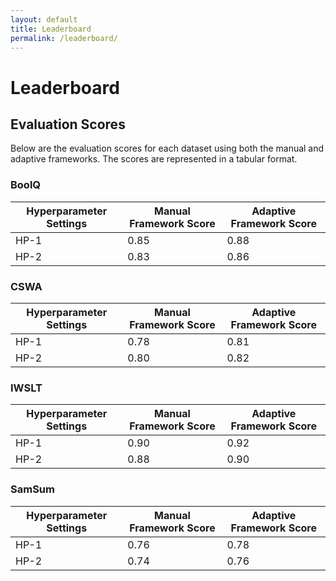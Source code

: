 ```yaml
---
layout: default
title: Leaderboard
permalink: /leaderboard/
---
```


# Leaderboard

## Evaluation Scores

Below are the evaluation scores for each dataset using both the manual and adaptive frameworks. The scores are represented in a tabular format.

### BoolQ

| Hyperparameter Settings | Manual Framework Score | Adaptive Framework Score |
|-------------------------|------------------------|--------------------------|
| HP-1                    | 0.85                   | 0.88                     |
| HP-2                    | 0.83                   | 0.86                     |

### CSWA

| Hyperparameter Settings | Manual Framework Score | Adaptive Framework Score |
|-------------------------|------------------------|--------------------------|
| HP-1                    | 0.78                   | 0.81                     |
| HP-2                    | 0.80                   | 0.82                     |

### IWSLT

| Hyperparameter Settings | Manual Framework Score | Adaptive Framework Score |
|-------------------------|------------------------|--------------------------|
| HP-1                    | 0.90                   | 0.92                     |
| HP-2                    | 0.88                   | 0.90                     |

### SamSum

| Hyperparameter Settings | Manual Framework Score | Adaptive Framework Score |
|-------------------------|------------------------|--------------------------|
| HP-1                    | 0.76                   | 0.78                     |
| HP-2                    | 0.74                   | 0.76                     |
